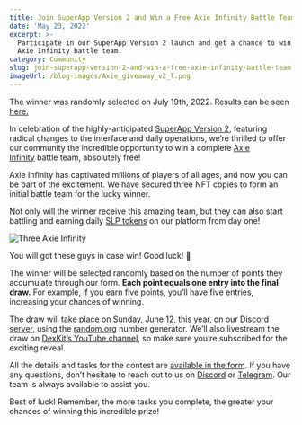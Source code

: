 ```yaml
---
title: Join SuperApp Version 2 and Win a Free Axie Infinity Battle Team!
date: 'May 23, 2022'
excerpt: >-
  Participate in our SuperApp Version 2 launch and get a chance to win a free
  Axie Infinity battle team.
category: Community
slug: join-superapp-version-2-and-win-a-free-axie-infinity-battle-team
imageUrl: /blog-images/Axie_giveaway_v2_l.png
---
```


The winner was randomly selected on July 19th, 2022. Results can be seen [here.](https://app.randompicker.com/protocol/761696x87878)

In celebration of the highly-anticipated [SuperApp Version 2](https://app.dexkit.com/), featuring radical changes to the interface and daily operations, we’re thrilled to offer our community the incredible opportunity to win a complete [Axie Infinity](https://axieinfinity.com/) battle team, absolutely free!

Axie Infinity has captivated millions of players of all ages, and now you can be part of the excitement. We have secured three NFT copies to form an initial battle team for the lucky winner.

Not only will the winner receive this amazing team, but they can also start battling and earning daily [SLP tokens](https://www.coingecko.com/en/coins/smooth-love-potion) on our platform from day one!

![Three Axie Infinity](/blog-images/image.png)

You will got these guys in case win! Good luck! 🥳

The winner will be selected randomly based on the number of points they accumulate through our form. **Each point equals one entry into the final draw.** For example, if you earn five points, you’ll have five entries, increasing your chances of winning.

The draw will take place on Sunday, June 12, this year, on our [Discord server](https://discord.com/invite/GJCRu4CYFH), using the [random.org](https://www.random.org/) number generator. We’ll also livestream the draw on [DexKit’s YouTube channel](https://www.youtube.com/c/dexkit), so make sure you’re subscribed for the exciting reveal.

All the details and tasks for the contest are [available in the form](https://buff.ly/3wC8La2). If you have any questions, don’t hesitate to reach out to us on [Discord](https://discord.com/invite/GJCRu4CYFH) or [Telegram](https://t.me/dexkit). Our team is always available to assist you.

Best of luck! Remember, the more tasks you complete, the greater your chances of winning this incredible prize!
